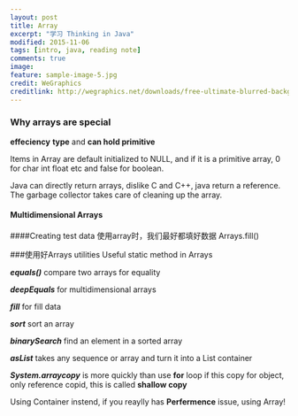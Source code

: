 ```yaml
---
layout: post
title: Array
excerpt: "学习 Thinking in Java"
modified: 2015-11-06
tags: [intro, java, reading note]
comments: true
image:
feature: sample-image-5.jpg
credit: WeGraphics
creditlink: http://wegraphics.net/downloads/free-ultimate-blurred-background-pack/
---
```


### Why arrays are special

**effeciency** **type** and **can hold primitive**

Items in Array are default initialized to NULL, and if it is a primitive array, 0 for char int float etc and false for boolean.

Java can directly return arrays, dislike C and C++, java return a reference. The garbage collector takes care of cleaning up the array.

#### Multidimensional Arrays

####Creating test data
使用array时，我们最好都填好数据
Arrays.fill() 

###使用好Arrays utilities
Useful static method in Arrays

***equals()*** compare two arrays for equality

***deepEquals*** for multidimensional arrays

***fill*** for fill data

***sort*** sort an array

***binarySearch*** find an element in a sorted array

***asList*** takes any sequence or array and turn it into a List container

***System.arraycopy*** is more quickly than use **for** loop  if this copy for object, only reference copid, this is called **shallow copy**

Using Container instend, if you reaylly has **Perfermence** issue, using Array!